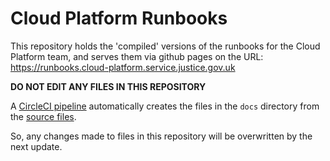 # Cloud Platform Runbooks

This repository holds the 'compiled' versions of the runbooks for the Cloud Platform team, and serves them via github pages on the URL: https://runbooks.cloud-platform.service.justice.gov.uk

**DO NOT EDIT ANY FILES IN THIS REPOSITORY**

A [CircleCI pipeline] automatically creates the files in the `docs` directory from the [source files].

So, any changes made to files in this repository will be overwritten by the next update.

[CircleCI pipeline]: https://github.com/ministryofjustice/cloud-platform/tree/master/.circleci/config.yml
[source files]: https://github.com/ministryofjustice/cloud-platform/tree/master/runbooks
